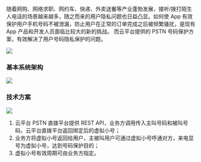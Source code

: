 随着网购、网络求职、网约车、快递、外卖送餐等产业蓬勃发展，接听/拨打陌生人电话的场景越来越多，随之而来的用户隐私问题也日益凸显。如何使 App 有效保护用户手机号码不被泄漏，防止用户在正常的订单完成之后被频繁骚扰，是现有 App 产品和开发人员面临比较大的新的挑战。
而云平台提供的 PSTN 号码保护方案，有效解决了用户号码隐私保护的问题。

![](http://imgcache.tce.fsphere.cn/image/mc.qcloudimg.com/static/img/57b24dd16fe46f1c90d7ec0226e333dd/2017-10-25_165456.png)

### 基本系统架构
![](http://imgcache.tce.fsphere.cn/image/mc.qcloudimg.com/static/img/3afc0a525925be2625cd2260f197f0a7/2017-10-25_165038.png)
 
### 技术方案
![](http://imgcache.tce.fsphere.cn/image/mc.qcloudimg.com/static/img/9229201c7467715e5d72615d47b2478f/2017-10-25_164905.png)
1.	云平台 PSTN 直拨平台提供 REST API，业务方调用传入主叫号码和被叫号码，云平台直拨平台返回绑定后的虚拟小号；
2.	业务方将虚拟小号返回给用户，主被叫用户可通过虚拟小号呼通对方，来电显号为虚拟小号，达到号码保护目的；
3.	虚拟小号有效周期可由业务方指定。
 

